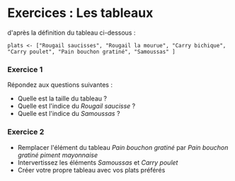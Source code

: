 # Exercices : Les tableaux

d'après la définition du tableau ci-dessous : 

``` 
plats <- ["Rougail saucisses", "Rougail la mourue", "Carry bichique", "Carry poulet", "Pain bouchon gratiné", "Samoussas" ]
```

### Exercice 1

Répondez aux questions suivantes :

* Quelle est la taille du tableau ? 
* Quelle est l'indice du *Rougail saucisse* ?
* Quelle est l'indice du *Samoussas* ?

### Exercice 2

* Remplacer l'élément du tableau *Pain bouchon gratiné* par *Pain bouchon gratiné piment mayonnaise*
* Intervertissez les éléments *Samoussas* et *Carry poulet*
* Créer votre propre tableau avec vos plats préférés
